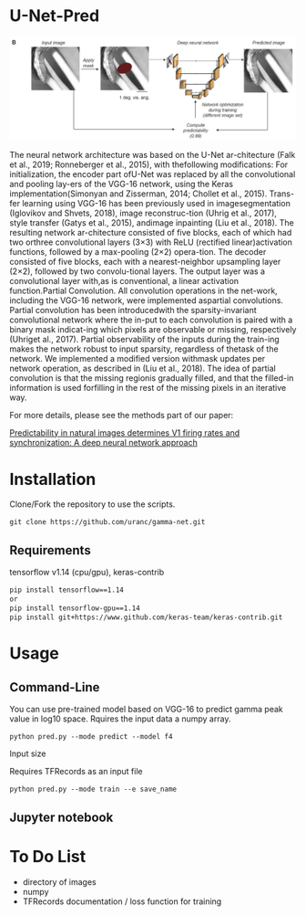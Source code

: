 # U-Net-Pred

<img src="U-Net-Pred.png" alt="hi" class="inline"/>

The neural network architecture was based on the U-Net ar-chitecture (Falk et al., 2019; Ronneberger et al., 2015), with thefollowing modifications:  For initialization, the encoder part ofU-Net was replaced by all the convolutional and pooling lay-ers of the VGG-16 network,  using the Keras implementation(Simonyan and Zisserman, 2014; Chollet et al., 2015).  Trans-fer learning using VGG-16 has been previously used in imagesegmentation (Iglovikov and Shvets, 2018), image reconstruc-tion (Uhrig et al., 2017), style transfer (Gatys et al., 2015), andimage inpainting (Liu et al., 2018).  The resulting network ar-chitecture consisted of five blocks, each of which had two orthree convolutional layers (3×3) with ReLU (rectified linear)activation functions, followed by a max-pooling (2×2) opera-tion. The decoder consisted of five blocks, each with a nearest-neighbor upsampling layer (2×2), followed by two convolu-tional layers.  The output layer was a convolutional layer with,as is conventional, a linear activation function.Partial Convolution.  All convolution operations in the net-work,  including  the  VGG-16  network,  were  implemented  aspartial convolutions.   Partial convolution has been introducedwith the sparsity-invariant convolutional network where the in-put to each convolution is paired with a binary mask indicat-ing which pixels are observable or missing, respectively (Uhriget al., 2017). Partial observability of the inputs during the train-ing makes the network robust to input sparsity, regardless of thetask of the network.  We implemented a modified version withmask updates per network operation, as described in (Liu et al., 2018). The idea of partial convolution is that the missing regionis gradually filled, and that the filled-in information is used forfilling in the rest of the missing pixels in an iterative way.

For more details, please see the methods part of our paper:


[Predictability in natural images determines V1 firing rates and synchronization: A deep neural network approach](https://www.biorxiv.org/content/10.1101/2020.08.10.242958v1) 


# Installation

Clone/Fork the repository to use the scripts.

```shell
git clone https://github.com/uranc/gamma-net.git
```

## Requirements
tensorflow v1.14 (cpu/gpu), keras-contrib
```shell
pip install tensorflow==1.14
or
pip install tensorflow-gpu==1.14
pip install git+https://www.github.com/keras-team/keras-contrib.git
```

# Usage

## Command-Line

You can use pre-trained model based on VGG-16 to predict gamma peak value in log10 space. Rquires the input data a numpy array.
```shell
python pred.py --mode predict --model f4
```

Input size

Requires TFRecords as an input file

```shell
python pred.py --mode train --e save_name
```


## Jupyter notebook



# To Do List
  - directory of images
  - numpy
  - TFRecords documentation / loss function for training
  
